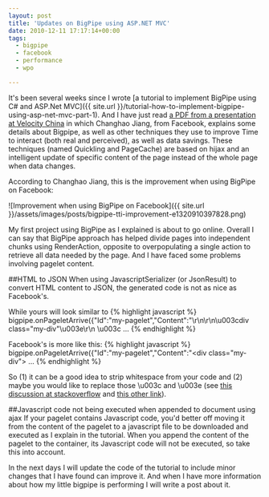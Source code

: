 ```yaml
---
layout: post
title: 'Updates on BigPipe using ASP.NET MVC'
date: 2010-12-11 17:17:14+00:00
tags:
  - bigpipe
  - facebook
  - performance
  - wpo

---
```


It's been several weeks since I wrote [a tutorial to implement BigPipe using C# and ASP.Net MVC]({{ site.url }}/tutorial-how-to-implement-bigpipe-using-asp-net-mvc-part-1). And I have just read [a PDF from a presentation at Velocity China](http://velocity.oreilly.com.cn/index.php?func=session&amp;name=Facebook%E7%BD%91%E7%AB%99%E7%9A%84Ajax%E5%8C%96%E3%80%81%E7%BC%93%E5%AD%98%E5%92%8C%E6%B5%81%E6%B0%B4%E7%BA%BF) in which Changhao Jiang, from Facebook, explains some details about Bigpipe, as well as other techniques they use to improve Time to interact (both real and perceived), as well as data savings. These techniques (named Quickling and PageCache) are based on hijax and an intelligent update of specific content of the page instead of the whole page when data changes.

According to Changhao Jiang, this is the improvement when using BigPipe on Facebook:

![Improvement when using BigPipe on Facebook]({{ site.url }}/assets/images/posts/bigpipe-tti-improvement-e1320910397828.png)

My first project using BigPipe as I explained is about to go online. Overall I can say that BigPipe approach has helped divide pages into independent chunks using RenderAction, opposite to overpopulating a single action to retrieve all data needed by the page. And I have faced some problems involving pagelet content.

##HTML to JSON
When using JavascriptSerializer (or JsonResult) to convert HTML content to JSON, the generated code is not as nice as Facebook's.

While yours will look similar to
{% highlight javascript %}
bigpipe.onPageletArrive({"Id":"my-pagelet","Content":"\\r\n\r\n\u003cdiv class=\"my-div\"\u003e\r\n    \u003c ...
{% endhighlight %}

Facebook's is more like this:
{% highlight javascript %}
bigpipe.onPageletArrive({"Id":"my-pagelet","Content":"<div class=\"my-div\"> ...
{% endhighlight %}

So (1) it can be a good idea to strip whitespace from your code and (2) maybe you would like to replace those \u003c and \u003e (see [this discussion at stackoverflow](http://stackoverflow.com/questions/1058895/cant-get-to-show-up-in-json-string) and [this other link](http://forums.asp.net/t/1440943.aspx)).

##Javascript code not being executed when appended to document using ajax
If your pagelet contains Javascript code, you'd better off moving it from the content of the pagelet to a javascript file to be downloaded and executed as I explain in the tutorial. When you append the content of the pagelet to the container, its Javascript code will not be executed, so take this into account.

In the next days I will update the code of the tutorial to include minor changes that I have found can improve it. And when I have more information about how my little bigpipe is performing I will write a post about it.
